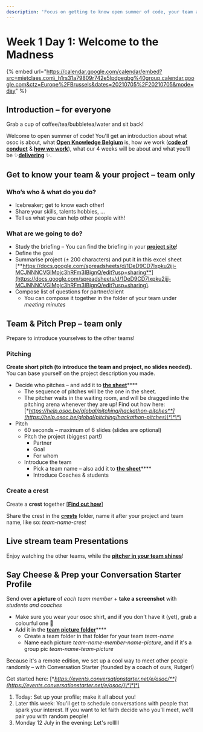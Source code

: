 ```yaml
---
description: 'Focus on getting to know open summer of code, your team and your project!'
---
```


# Week 1 Day 1: Welcome to the Madness

{% embed url="https://calendar.google.com/calendar/embed?src=mietclaes.com\_h1rs31a79809r742e5lpdpegbg%40group.calendar.google.com&ctz=Europe%2FBrussels&dates=20210705%2F20210705&mode=day" %}

## **Introduction – for everyone**

Grab a cup of coffee/tea/bubbletea/water and sit back!

Welcome to open summer of code! You'll get an introduction about what osoc is about, what [**Open Knowledge Belgium**](https://openknowledge.be/) is, how we work \([**code of conduct**](https://help.osoc.be/global/code-of-conduct) & [**how we work**](https://help.osoc.be/global/way-of-work)\), what our 4 weeks will be about and what you'll be ✨[**delivering**](https://help.osoc.be/global/how-to-deliver-like-a-pro) ✨.

## **Get to know your team & your project – team only**

### Who’s who & what do you do?

* Icebreaker; get to know each other!
* Share your skills, talents hobbies, …
* Tell us what you can help other people with!

### What are we going to do?

* Study the briefing – You can find the briefing in your [**project site**](../../projects-partners/projects-partners-overview.md)!
* Define the goal
* Summarise project \(± 200 characters\) and put it in this excel sheet [**https://docs.google.com/spreadsheets/d/1DeD9CD7lxpku2ijj-MCJNNNCVGIMpjc3hRFm3IBignQ/edit?usp=sharing**](https://docs.google.com/spreadsheets/d/1DeD9CD7lxpku2ijj-MCJNNNCVGIMpjc3hRFm3IBignQ/edit?usp=sharing).
* Compose list of questions for partner/client
  * You can compose it together in the folder of your team under _meeting minutes_

## **Team & Pitch Prep – team only**

Prepare to introduce yourselves to the other teams!

### Pitching

**Create short pitch \(to introduce the team and project, no slides needed\).** You can base yourself on the project description you made.

* Decide who pitches – and add it to [**the sheet**](https://docs.google.com/spreadsheets/d/1DeD9CD7lxpku2ijj-MCJNNNCVGIMpjc3hRFm3IBignQ/edit?usp=sharing)\*\*\*\*
  * The sequence of pitches will be the one in the sheet.
  * The pitcher waits in the waiting room, and will be dragged into the pitching arena whenever they are up! Find out how here: [**https://help.osoc.be/global/pitching/hackathon-pitches**](https://help.osoc.be/global/pitching/hackathon-pitches)\*\*\*\*
* Pitch
  * 60 seconds – maximum of 6 slides \(slides are optional\)
  * Pitch the project \(biggest part!\)
    * Partner
    * Goal
    * For whom
  * Introduce the team
    * Pick a team name – also add it to [**the sheet**](https://docs.google.com/spreadsheets/d/1DeD9CD7lxpku2ijj-MCJNNNCVGIMpjc3hRFm3IBignQ/edit?usp=sharing)\*\*\*\*
    * Introduce Coaches & students

### **Create a crest**

Create a **crest** together \[[**Find out how**](https://help.osoc.be/global/how-to-create-crests)\]

Share the crest in the [**crests**](https://drive.google.com/drive/folders/1iLFiLjOVqysrXTCzjVgh8juuiDObzgzu?usp=sharing) folder, name it after your project and team name, like so: _team-name-crest_

## **Live stream team Presentations**

Enjoy watching the other teams, while the [**pitcher in your team shines**](week-1-day-1-welcome-to-the-madness.md#pitching)!

## Say Cheese & Prep your Conversation Starter Profile

Send over **a picture** of _each team member_ + **take a screenshot** with _students and coaches_

* Make sure you wear your osoc shirt, and if you don't have it \(yet\), grab a colourful one 🌈
* Add it in the [**team picture folder**](https://drive.google.com/drive/folders/1_hnV3hBNnCnsu8qxwDlQgDi0776lyYpQ?usp=sharing)\*\*\*\*
  * Create a team folder in that folder for your team _team-name_
  * Name each picture _team-name-member-name-picture_, and if it's a group pic _team-name-team-picture_

Because it's a remote edition, we set up a cool way to meet other people randomly – with Conversation Starter \(founded by a coach of ours, Rutger!\)

Get started here: [**https://events.conversationstarter.net/e/osoc/**](https://events.conversationstarter.net/e/osoc/)\*\*\*\*

1. Today: Set up your profile; make it all about you!
2. Later this week: You'll get to schedule conversations with people that spark your interest. If you want to let faith decide who you'll meet, we'll pair you with random people!
3. Monday 12 July in the evening: Let's rolllll

